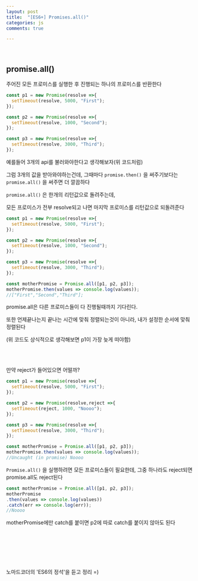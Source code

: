 ```yaml
---
layout: post
title:  "[ES6+] Promises.all()"
categories: js 
comments: true

---
```


<br>

## promise.all()

주어진 모든 프로미스를 실행한 후 진행되는 하나의 프로미스를 반환한다

~~~javascript
const p1 = new Promise(resolve =>{
  setTimeout(resolve, 5000, "First");
});

const p2 = new Promise(resolve =>{
  setTimeout(resolve, 1000, "Second");
});

const p3 = new Promise(resolve =>{
  setTimeout(resolve, 3000, "Third");
});
~~~

예를들어 3개의 api를 불러와야한다고 생각해보자(위 코드처럼)

그럼 3개의 값을 받아와야하는건데, 그때마다 `promise.then()` 을 써주기보다는 `promise.all()` 을 써주면 더 깔끔하다

`promise.all()` 은 한개의 리턴값으로 돌려주는데,

모든 프로미스가 전부 resolve되고 나면 마지막 프로미스를 리턴값으로 되돌려준다

~~~javascript
const p1 = new Promise(resolve =>{
  setTimeout(resolve, 5000, "First");
});

const p2 = new Promise(resolve =>{
  setTimeout(resolve, 1000, "Second");
});

const p3 = new Promise(resolve =>{
  setTimeout(resolve, 3000, "Third");
});

const motherPromise = Promise.all([p1, p2, p3]);
motherPromise.then(values => console.log(values));
//["First","Second","Third"];
~~~

promise.all은 다른 프로미스들이 다 진행될때까지 기다린다.

또한 언제끝나는지 끝나는 시간에 맞춰 정렬되는것이 아니라, 내가 설정한 순서에 맞춰 정렬된다

(위 코드도 상식적으로 생각해보면 p1이 가장 늦게 떠야함)

<br>

<br>

만약 reject가 들어있으면 어떨까?

~~~javascript
const p1 = new Promise(resolve =>{
  setTimeout(resolve, 5000, "First");
});

const p2 = new Promise(resolve,reject =>{
  setTimeout(reject, 1000, "Noooo");
});

const p3 = new Promise(resolve =>{
  setTimeout(resolve, 3000, "Third");
});

const motherPromise = Promise.all([p1, p2, p3]);
motherPromise.then(values => console.log(values));
//Uncaught (in promise) Noooo
~~~

  `Promise.all()` 을 실행하려면 모든 프로미스들이 필요한데, 그중 하나라도 reject되면 promise.all도 reject된다

~~~javascript
const motherPromise = Promise.all([p1, p2, p3]);
motherPromise
.then(values => console.log(values))
.catch(err => console.log(err));
//Noooo
~~~

motherPromise에만 catch를 붙이면 p2에 따로 catch를 붙이지 않아도 된다

<br>

<br>

<br>

<br>

<Br>

노마드코더의 'ES6의 정석'을 듣고 정리 =)











